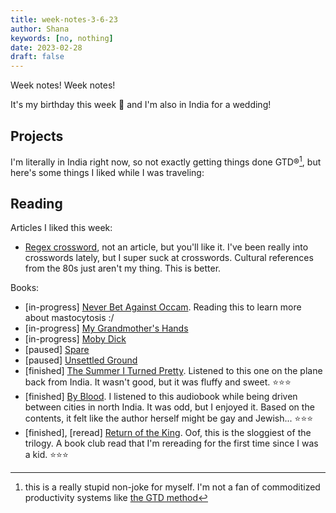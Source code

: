 ```yaml
---
title: week-notes-3-6-23
author: Shana
keywords: [no, nothing]
date: 2023-02-28
draft: false
---
```


Week notes! Week notes!

It's my birthday this week 🧁 and I'm also in India for a wedding!

## Projects

I'm literally in India right now, so not exactly getting things done GTD®[^1], but here's some things I liked while I was traveling:

## Reading

Articles I liked this week:

- [Regex crossword](https://regexcrossword.com/), not an article, but you'll like it. I've been really into crosswords lately, but I super suck at crosswords. Cultural references from the 80s just aren't my thing. This is better.

Books:

- [in-progress] [Never Bet Against Occam](https://openlibrary.org/works/OL20811242W/Never_Bet_Against_Occam). Reading this to learn more about mastocytosis :/
- [in-progress] [My Grandmother's Hands](https://openlibrary.org/works/OL19718843W/My_grandmother%27s_hands?edition=ia%3Amygrandmothersha0000mena)
- [in-progress] [Moby Dick](https://openlibrary.org/works/OL21501229W/Moby_Dick?edition=ia%3Amobydick0000melv_c9t5)
- [paused] [Spare](https://openlibrary.org/works/OL29240850W/Spare)
- [paused] [Unsettled Ground](https://openlibrary.org/works/OL25758323W/Unsettled_Ground)
- [finished] [The Summer I Turned Pretty](https://openlibrary.org/works/OL5819962W/The_Summer_I_Turned_Pretty?edition=key%3A/books/OL17029559M). Listened to this one on the plane back from India. It wasn't good, but it was fluffy and sweet. ⭐️⭐️⭐️
- [finished] [By Blood](https://openlibrary.org/works/OL16239773W/By_blood?edition=ia%3Abyblood0000ullm_u3v1). I listened to this audiobook while being driven between cities in north India. It was odd, but I enjoyed it. Based on the contents, it felt like the author herself might be gay and Jewish... ⭐️⭐️⭐️
- [finished], [reread] [Return of the King](https://openlibrary.org/works/OL27516W/The_Return_of_the_King?edition=ia%3Aleretourduroi0000tolk). Oof, this is the sloggiest of the trilogy. A book club read that I'm rereading for the first time since I was a kid. ⭐️⭐️⭐️

[^1]: this is a really stupid non-joke for myself. I'm not a fan of commoditized productivity systems like [the GTD method](https://gettingthingsdone.com/)
